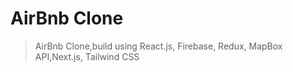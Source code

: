 # AirBnb Clone

>AirBnb Clone,build using  React.js, Firebase, Redux, MapBox API,Next.js, Tailwind CSS 
